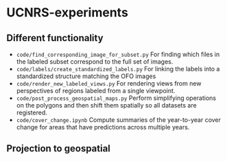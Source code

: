 # UCNRS-experiments


## Different functionality
- `code/find_corresponding_image_for_subset.py` For finding which files in the labeled subset correspond to the full set of images.
- `code/labels/create_standardized_labels.py` For linking the labels into a standardized structure matching the OFO images
- `code/render_new_labeled_views.py` For rendering views from new perspectives of regions labeled from a single viewpoint.
- `code/post_process_geospatial_maps.py` Perform simplifying operations on the polygons and then shift them spatially so all datasets are registered.
- `code/cover_change.ipynb` Compute summaries of the year-to-year cover change for areas that have predictions across multiple years.


## Projection to geospatial